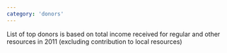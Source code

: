 ```yaml
---
category: 'donors'
---
```

<p class='heading-desc'>
	List of top donors is based on total income received for regular and other resources in 2011 (excluding contribution to local resources)
</p>